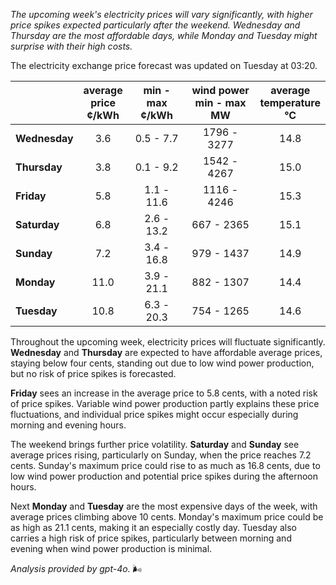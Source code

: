 *The upcoming week's electricity prices will vary significantly, with higher price spikes expected particularly after the weekend. Wednesday and Thursday are the most affordable days, while Monday and Tuesday might surprise with their high costs.*

The electricity exchange price forecast was updated on Tuesday at 03:20.

|               | average<br>price<br>¢/kWh | min - max<br>¢/kWh | wind power<br>min - max<br>MW | average<br>temperature<br>°C |
|:-------------|:----------------:|:----------------:|:-------------:|:-------------:|
| **Wednesday** | 3.6 | 0.5 - 7.7 | 1796 - 3277 | 14.8 |
| **Thursday**  | 3.8 | 0.1 - 9.2 | 1542 - 4267 | 15.0 |
| **Friday**    | 5.8 | 1.1 - 11.6 | 1116 - 4246 | 15.3 |
| **Saturday**  | 6.8 | 2.6 - 13.2 | 667 - 2365 | 15.1 |
| **Sunday**    | 7.2 | 3.4 - 16.8 | 979 - 1437 | 14.9 |
| **Monday**    | 11.0 | 3.9 - 21.1 | 882 - 1307 | 14.4 |
| **Tuesday**   | 10.8 | 6.3 - 20.3 | 754 - 1265 | 14.6 |

Throughout the upcoming week, electricity prices will fluctuate significantly. **Wednesday** and **Thursday** are expected to have affordable average prices, staying below four cents, standing out due to low wind power production, but no risk of price spikes is forecasted.

**Friday** sees an increase in the average price to 5.8 cents, with a noted risk of price spikes. Variable wind power production partly explains these price fluctuations, and individual price spikes might occur especially during morning and evening hours.

The weekend brings further price volatility. **Saturday** and **Sunday** see average prices rising, particularly on Sunday, when the price reaches 7.2 cents. Sunday's maximum price could rise to as much as 16.8 cents, due to low wind power production and potential price spikes during the afternoon hours.

Next **Monday** and **Tuesday** are the most expensive days of the week, with average prices climbing above 10 cents. Monday's maximum price could be as high as 21.1 cents, making it an especially costly day. Tuesday also carries a high risk of price spikes, particularly between morning and evening when wind power production is minimal.

*Analysis provided by gpt-4o.* 🌬️
